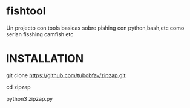 # fishtool

Un projecto con tools basicas sobre pishing con python,bash,etc como serian fisshing camfish etc
   # INSTALLATION 

git clone https://github.com/tubobfav/zipzap.git

cd zipzap


python3 zipzap.py
```
